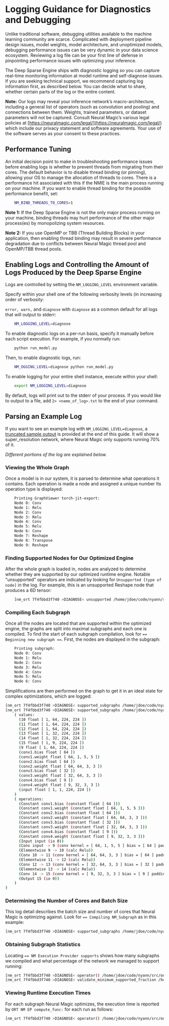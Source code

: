 # Logging Guidance for Diagnostics and Debugging

Unlike traditional software, debugging utilities available to the machine learning community are scarce. Complicated with deployment pipeline design issues, model weights, model architecture, and unoptimized models, debugging performance issues can be very dynamic in your data science ecosystem. Reviewing a log file can be your first line of defense in pinpointing performance issues with optimizing your inference.

The Deep Sparse Engine ships with diagnostic logging so you can capture real-time monitoring information at model runtime and self-diagnose issues. If you are seeking technical support, we recommend capturing log information first, as described below. You can decide what to share, whether certain parts of the log or the entire content.  

**Note:** Our logs may reveal your inference network’s macro-architecture, including a general list of operators (such as convolution and pooling) and connections between them. Weights, trained parameters, or dataset parameters will not be captured. Consult Neural Magic’s various legal policies at [https://neuralmagic.com/legal/](https://neuralmagic.com/legal/) which include our privacy statement and software agreements. Your use of the software serves as your consent to these practices.

## Performance Tuning

An initial decision point to make in troubleshooting performance issues before enabling logs is whether to prevent threads from migrating from their cores. The default behavior is to disable thread binding (or pinning), allowing your OS to manage the allocation of threads to cores. There is a performance hit associated with this if the NMIE is the main process running on your machine. If you want to enable thread binding for the possible performance benefit, set:

```bash
    NM_BIND_THREADS_TO_CORES=1
```

**Note 1:** If the Deep Sparse Engine is not the only major process running on your machine, binding threads may hurt performance of the other major process(es) by monopolizing system resources.

**Note 2:** If you use OpenMP or TBB (Thread Building Blocks) in your application, then enabling thread binding may result in severe performance degradation due to conflicts between Neural Magic thread pool and OpenMP/TBB thread pools.

## Enabling Logs and Controlling the Amount of Logs Produced by the Deep Sparse Engine

Logs are controlled by setting the `NM_LOGGING_LEVEL` environment variable.

Specify within your shell one of the following verbosity levels (in increasing order of verbosity:

`error, warn,` and `diagnose` with `diagnose` as a common default for all logs that will output to stderr:

```bash
    NM_LOGGING_LEVEL=diagnose
```

To enable diagnostic logs on a per-run basis, specify it manually before each script execution. For example, if you normally run:

```bash
    python run_model.py
```

Then, to enable diagnostic logs, run:

```bash
    NM_OGGING_LEVEL=diagnose python run_model.py
```

To enable logging for your entire shell instance, execute within your shell:

```bash
    export NM_LOGGING_LEVEL=diagnose
```

By default, logs will print out to the stderr of your process. If you would like to output to a file, add `2> <name_of_log>.txt` to the end of your command.

## Parsing an Example Log

If you want to see an example log with `NM_LOGGING_LEVEL=diagnose`, a [truncated sample output](example-log.md) is provided at the end of this guide. It will show a super_resolution network, where Neural Magic only supports running 70% of it.

_Different portions of the log are explained below._

### Viewing the Whole Graph

Once a model is in our system, it is parsed to determine what operations it contains. Each operation is made a node and assigned a unique number Its operation type is displayed:

```bash
    Printing GraphViewer torch-jit-export:
    Node 0: Conv
    Node 1: Relu
    Node 2: Conv
    Node 3: Relu
    Node 4: Conv
    Node 5: Relu
    Node 6: Conv
    Node 7: Reshape
    Node 8: Transpose
    Node 9: Reshape
```

### Finding Supported Nodes for Our Optimized Engine

After the whole graph is loaded in, nodes are analyzed to determine whether they are supported by our optimized runtime engine. Notable "unsupported" operators are indicated by looking for `Unsupported [type of node]` in the log. For example, this is an unsupported Reshape node that produces a 6D tensor:

```bash
    [nm_ort 7f4fbbd3f740 >DIAGNOSE< unsupported /home/jdoe/code/nyann/src/onnxruntime_neuralmagic/supported/ops.cc:60] Unsupported Reshape , const shape greater than 5D
```

### Compiling Each Subgraph

Once all the nodes are located that are supported within the optimized engine, the graphs are split into maximal subgraphs and each one is compiled. ​To find the start of each subgraph compilation, look for `== Beginning new subgraph ==`. First, the nodes are displayed in the subgraph: ​

```bash
    Printing subgraph:
    Node 0: Conv 
    Node 1: Relu 
    Node 2: Conv 
    Node 3: Relu 
    Node 4: Conv 
    Node 5: Relu 
    Node 6: Conv
```

Simplifications are then performed on the graph to get it in an ideal state for complex optimizations, which are logged:

```bash
[nm_ort 7f4fbbd3f740 >DIAGNOSE< supported_subgraphs /home/jdoe/code/nyann/src/onnxruntime_neuralmagic/supported/subgraphs.cc:706] == Translating subgraph NM_Subgraph_1 to NM intake graph.
[nm_ort 7f4fbbd3f740 >DIAGNOSE< supported_subgraphs /home/jdoe/code/nyann/src/onnxruntime_neuralmagic/supported/subgraphs.cc:715] ( L1 graph 
    ( values:
      (10 float [ 1, 64, 224, 224 ])
      (11 float [ 1, 64, 224, 224 ])
      (12 float [ 1, 64, 224, 224 ])
      (13 float [ 1, 32, 224, 224 ])
      (14 float [ 1, 32, 224, 224 ])
      (15 float [ 1, 9, 224, 224 ])
      (9 float [ 1, 64, 224, 224 ])
      (conv1.bias float [ 64 ])
      (conv1.weight float [ 64, 1, 5, 5 ])
      (conv2.bias float [ 64 ])
      (conv2.weight float [ 64, 64, 3, 3 ])
      (conv3.bias float [ 32 ])
      (conv3.weight float [ 32, 64, 3, 3 ])
      (conv4.bias float [ 9 ])
      (conv4.weight float [ 9, 32, 3, 3 ])
      (input float [ 1, 1, 224, 224 ])
    )
    ( operations:
      (Constant conv1.bias (constant float [ 64 ]))
      (Constant conv1.weight (constant float [ 64, 1, 5, 5 ]))
      (Constant conv2.bias (constant float [ 64 ]))
      (Constant conv2.weight (constant float [ 64, 64, 3, 3 ]))
      (Constant conv3.bias (constant float [ 32 ]))
      (Constant conv3.weight (constant float [ 32, 64, 3, 3 ]))
      (Constant conv4.bias (constant float [ 9 ]))
      (Constant conv4.weight (constant float [ 9, 32, 3, 3 ]))
      (Input input (io 0))
      (Conv input -> 9 (conv kernel = [ 64, 1, 5, 5 ] bias = [ 64 ] padding = {{2, 2}, {2, 2}} strides = {1, 1}))
      (Elementwise 9 -> 10 (calc Relu))
      (Conv 10 -> 11 (conv kernel = [ 64, 64, 3, 3 ] bias = [ 64 ] padding = {{1, 1}, {1, 1}} strides = {1, 1}))
      (Elementwise 11 -> 12 (calc Relu))
      (Conv 12 -> 13 (conv kernel = [ 32, 64, 3, 3 ] bias = [ 32 ] padding = {{1, 1}, {1, 1}} strides = {1, 1}))
      (Elementwise 13 -> 14 (calc Relu))
      (Conv 14 -> 15 (conv kernel = [ 9, 32, 3, 3 ] bias = [ 9 ] padding = {{1, 1}, {1, 1}} strides = {1, 1}))
      (Output 15 (io 0))
    )
)
```

### Determining the Number of Cores and Batch Size

This log detail describes the batch size and number of cores that Neural Magic is optimizing against. Look for `== Compiling NM_Subgraph` as in this example:

```bash
[nm_ort 7f4fbbd3f740 >DIAGNOSE< supported_subgraphs /home/jdoe/code/nyann/src/onnxruntime_neuralmagic/supported/subgraphs.cc:723] == Compiling NM_Subgraph_1 with batch size 1 using 18 cores.
```

### Obtaining Subgraph Statistics

Locating  `== NM Execution Provider supports` shows how many subgraphs we compiled and what percentage of the network we managed to support running:

```bash
[nm_ort 7f4fbbd3f740 >DIAGNOSE< operator() /home/jdoe/code/nyann/src/onnxruntime_neuralmagic/nm_execution_provider.cc:122] Created 1 compiled subgraphs.
[nm_ort 7f4fbbd3f740 >DIAGNOSE< validate_minimum_supported_fraction /home/jdoe/code/nyann/src/onnxruntime_neuralmagic/utility/graph_util.cc:321] == NM Execution Provider supports 70% of the network
```

### Viewing Runtime Execution Times

​For each subgraph Neural Magic optimizes, the execution time is reported by `ORT NM EP compute_func:` for each run as follows:

```bash
​[nm_ort 7f4fbbd3f740 >DIAGNOSE< operator() /home/jdoe/code/nyann/src/onnxruntime_neuralmagic/nm_execution_provider.cc:265] ORT NM EP compute_func: 6.478 ms
```
